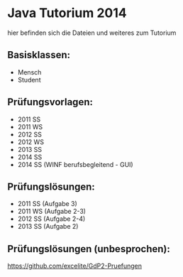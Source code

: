 Java Tutorium 2014
=============

hier befinden sich die Dateien und weiteres zum Tutorium

## Basisklassen:
* Mensch
* Student

## Prüfungsvorlagen:
* 2011 SS
* 2011 WS
* 2012 SS
* 2012 WS
* 2013 SS
* 2014 SS
* 2014 SS (WINF berufsbegleitend - GUI)

## Prüfungslösungen:
* 2011 SS (Aufgabe 3)
* 2011 WS (Aufgabe 2-3)
* 2012 SS (Aufgabe 2-4)
* 2013 SS (Aufgabe 2)

## Prüfungslösungen (unbesprochen):
https://github.com/excelite/GdP2-Pruefungen
